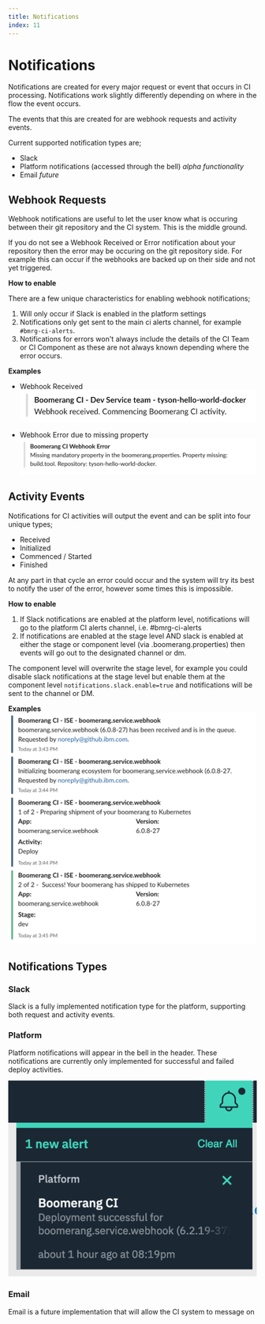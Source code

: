 ```yaml
---
title: Notifications
index: 11
---
```


# Notifications

Notifications are created for every major request or event that occurs in CI processing. Notifications work slightly differently depending on where in the flow the event occurs.

The events that this are created for are webhook requests and activity events.

Current supported notification types are;
- Slack
- Platform notifications (accessed through the bell) _alpha functionality_
- Email _future_

## Webhook Requests

Webhook notifications are useful to let the user know what is occuring between their git repository and the CI system. This is the middle ground.

If you do not see a Webhook Received or Error notification about your repository then the error may be occuring on the git repository side. For example this can occur if the webhooks are backed up on their side and not yet triggered.

**How to enable**

There are a few unique characteristics for enabling webhook notifications;

1. Will only occur if Slack is enabled in the platform settings
2. Notifications only get sent to the main ci alerts channel, for example `#bmrg-ci-alerts`.
3. Notifications for errors won't always include the details of the CI Team or CI Component as these are not always known depending where the error occurs.

**Examples**

- Webhook Received
![Webhook Received](./assets/img/notifications-webhook-received.png)

- Webhook Error due to missing property
![Missing Property](./assets/img/notifications-webhook-missingpropertyerror.png)

## Activity Events

Notifications for CI activities will output the event and can be split into four unique types;
- Received
- Initialized
- Commenced / Started
- Finished

At any part in that cycle an error could occur and the system will try its best to notify the user of the error, however some times this is impossible.

**How to enable**

1. If Slack notifications are enabled at the platform level, notifications will go to the platform CI alerts channel, i.e. #bmrg-ci-alerts
2. If notifications are enabled at the stage level AND slack is enabled at either the stage or component level (via .boomerang.properties) then events will go out to the designated channel or dm.

The component level will overwrite the stage level, for example you could disable slack notifications at the stage level but enable them at the component level `notifications.slack.enable=true` and notifications will be sent to the channel or DM.

**Examples**
![Activity Notifications](./assets/img/notifications-ci.png)

## Notifications Types

### Slack

Slack is a fully implemented notification type for the platform, supporting both request and activity events.

### Platform

Platform notifications will appear in the bell in the header. These notifications are currently only implemented for successful and failed deploy activities.

![Activity Notifications](./assets/img/notifications-platform.png)

### Email

Email is a future implementation that will allow the CI system to message on 